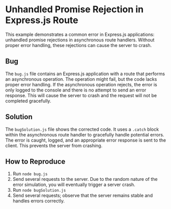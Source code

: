# Unhandled Promise Rejection in Express.js Route

This example demonstrates a common error in Express.js applications: unhandled promise rejections in asynchronous route handlers.  Without proper error handling, these rejections can cause the server to crash.

## Bug

The `bug.js` file contains an Express.js application with a route that performs an asynchronous operation.  The operation might fail, but the code lacks proper error handling. If the asynchronous operation rejects, the error is only logged to the console and there is no attempt to send an error response.  This will cause the server to crash and the request will not be completed gracefully. 

## Solution

The `bugSolution.js` file shows the corrected code.  It uses a `.catch` block within the asynchronous route handler to gracefully handle potential errors. The error is caught, logged, and an appropriate error response is sent to the client. This prevents the server from crashing.

## How to Reproduce

1.  Run `node bug.js`
2.  Send several requests to the server. Due to the random nature of the error simulation, you will eventually trigger a server crash.
3.  Run `node bugSolution.js`
4.  Send several requests; observe that the server remains stable and handles errors correctly. 